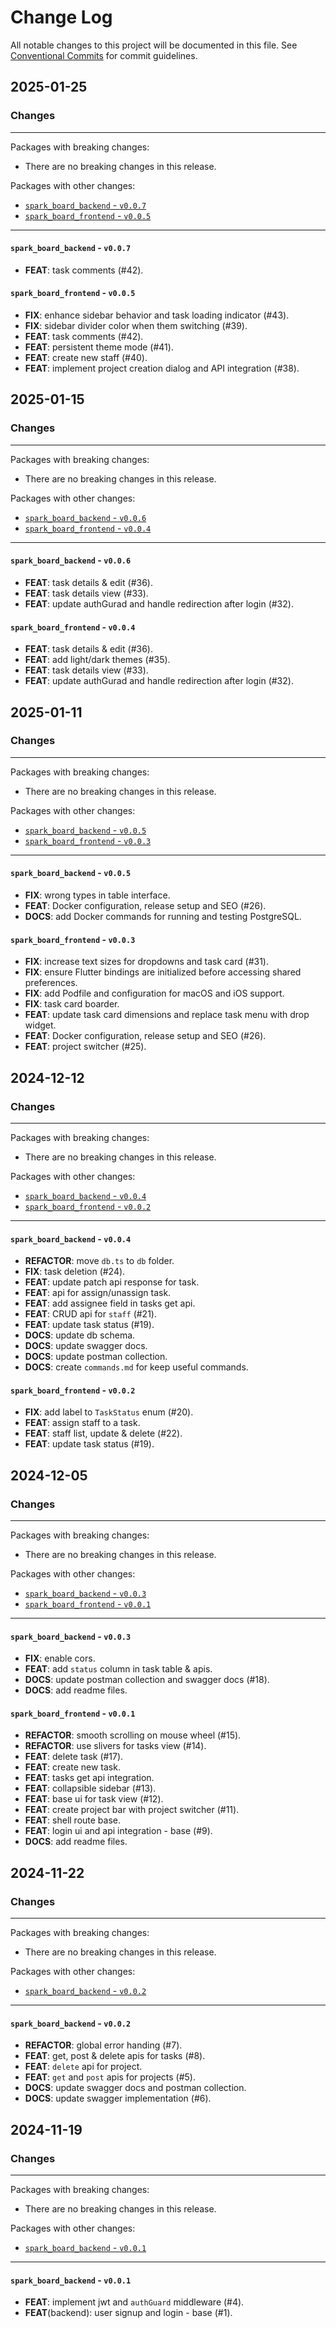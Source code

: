 # Change Log

All notable changes to this project will be documented in this file.
See [Conventional Commits](https://conventionalcommits.org) for commit guidelines.

## 2025-01-25

### Changes

---

Packages with breaking changes:

 - There are no breaking changes in this release.

Packages with other changes:

 - [`spark_board_backend` - `v0.0.7`](#spark_board_backend---v007)
 - [`spark_board_frontend` - `v0.0.5`](#spark_board_frontend---v005)

---

#### `spark_board_backend` - `v0.0.7`

 - **FEAT**: task comments (#42).

#### `spark_board_frontend` - `v0.0.5`

 - **FIX**: enhance sidebar behavior and task loading indicator (#43).
 - **FIX**: sidebar divider color when them switching (#39).
 - **FEAT**: task comments (#42).
 - **FEAT**: persistent theme mode (#41).
 - **FEAT**: create new staff (#40).
 - **FEAT**: implement project creation dialog and API integration (#38).


## 2025-01-15

### Changes

---

Packages with breaking changes:

 - There are no breaking changes in this release.

Packages with other changes:

 - [`spark_board_backend` - `v0.0.6`](#spark_board_backend---v006)
 - [`spark_board_frontend` - `v0.0.4`](#spark_board_frontend---v004)

---

#### `spark_board_backend` - `v0.0.6`

 - **FEAT**: task details & edit (#36).
 - **FEAT**: task details view (#33).
 - **FEAT**: update authGurad and handle redirection after login (#32).

#### `spark_board_frontend` - `v0.0.4`

 - **FEAT**: task details & edit (#36).
 - **FEAT**: add light/dark themes (#35).
 - **FEAT**: task details view (#33).
 - **FEAT**: update authGurad and handle redirection after login (#32).


## 2025-01-11

### Changes

---

Packages with breaking changes:

 - There are no breaking changes in this release.

Packages with other changes:

 - [`spark_board_backend` - `v0.0.5`](#spark_board_backend---v005)
 - [`spark_board_frontend` - `v0.0.3`](#spark_board_frontend---v003)

---

#### `spark_board_backend` - `v0.0.5`

 - **FIX**: wrong types in table interface.
 - **FEAT**: Docker configuration, release setup and SEO (#26).
 - **DOCS**: add Docker commands for running and testing PostgreSQL.

#### `spark_board_frontend` - `v0.0.3`

 - **FIX**: increase text sizes for dropdowns and task card (#31).
 - **FIX**: ensure Flutter bindings are initialized before accessing shared preferences.
 - **FIX**: add Podfile and configuration for macOS and iOS support.
 - **FIX**: task card boarder.
 - **FEAT**: update task card dimensions and replace task menu with drop widget.
 - **FEAT**: Docker configuration, release setup and SEO (#26).
 - **FEAT**: project switcher (#25).


## 2024-12-12

### Changes

---

Packages with breaking changes:

 - There are no breaking changes in this release.

Packages with other changes:

 - [`spark_board_backend` - `v0.0.4`](#spark_board_backend---v004)
 - [`spark_board_frontend` - `v0.0.2`](#spark_board_frontend---v002)

---

#### `spark_board_backend` - `v0.0.4`

 - **REFACTOR**: move `db.ts` to `db` folder.
 - **FIX**: task deletion (#24).
 - **FEAT**: update patch api response for task.
 - **FEAT**: api for assign/unassign task.
 - **FEAT**: add assignee field in tasks get api.
 - **FEAT**: CRUD api for `staff` (#21).
 - **FEAT**: update task status (#19).
 - **DOCS**: update db schema.
 - **DOCS**: update swagger docs.
 - **DOCS**: update postman collection.
 - **DOCS**: create `commands.md` for keep useful commands.

#### `spark_board_frontend` - `v0.0.2`

 - **FIX**: add label to `TaskStatus` enum (#20).
 - **FEAT**: assign staff to a task.
 - **FEAT**: staff list, update & delete (#22).
 - **FEAT**: update task status (#19).


## 2024-12-05

### Changes

---

Packages with breaking changes:

 - There are no breaking changes in this release.

Packages with other changes:

 - [`spark_board_backend` - `v0.0.3`](#spark_board_backend---v003)
 - [`spark_board_frontend` - `v0.0.1`](#spark_board_frontend---v001)

---

#### `spark_board_backend` - `v0.0.3`

 - **FIX**: enable cors.
 - **FEAT**: add `status` column in task table & apis.
 - **DOCS**: update postman collection and swagger docs (#18).
 - **DOCS**: add readme files.

#### `spark_board_frontend` - `v0.0.1`

 - **REFACTOR**: smooth scrolling on mouse wheel (#15).
 - **REFACTOR**: use slivers for tasks view (#14).
 - **FEAT**: delete task (#17).
 - **FEAT**: create new task.
 - **FEAT**: tasks get api integration.
 - **FEAT**: collapsible sidebar (#13).
 - **FEAT**: base ui for task view (#12).
 - **FEAT**: create project bar with project switcher (#11).
 - **FEAT**: shell route base.
 - **FEAT**: login ui and api integration - base (#9).
 - **DOCS**: add readme files.


## 2024-11-22

### Changes

---

Packages with breaking changes:

 - There are no breaking changes in this release.

Packages with other changes:

 - [`spark_board_backend` - `v0.0.2`](#spark_board_backend---v002)

---

#### `spark_board_backend` - `v0.0.2`

 - **REFACTOR**: global error handing (#7).
 - **FEAT**: get, post & delete apis for tasks (#8).
 - **FEAT**: `delete` api for project.
 - **FEAT**: `get` and `post` apis for projects (#5).
 - **DOCS**: update swagger docs and postman collection.
 - **DOCS**: update swagger implementation (#6).


## 2024-11-19

### Changes

---

Packages with breaking changes:

 - There are no breaking changes in this release.

Packages with other changes:

 - [`spark_board_backend` - `v0.0.1`](#spark_board_backend---v001)

---

#### `spark_board_backend` - `v0.0.1`

 - **FEAT**: implement jwt and `authGuard` middleware (#4).
 - **FEAT**(backend): user signup and login - base (#1).

